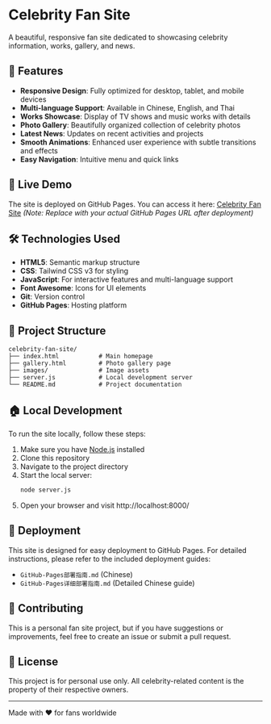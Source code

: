 # Celebrity Fan Site

A beautiful, responsive fan site dedicated to showcasing celebrity information, works, gallery, and news.

## 🌟 Features

- **Responsive Design**: Fully optimized for desktop, tablet, and mobile devices
- **Multi-language Support**: Available in Chinese, English, and Thai
- **Works Showcase**: Display of TV shows and music works with details
- **Photo Gallery**: Beautifully organized collection of celebrity photos
- **Latest News**: Updates on recent activities and projects
- **Smooth Animations**: Enhanced user experience with subtle transitions and effects
- **Easy Navigation**: Intuitive menu and quick links

## 🚀 Live Demo

The site is deployed on GitHub Pages. You can access it here:
[Celebrity Fan Site](https://your-username.github.io/celebrity-fan-site/)
*(Note: Replace with your actual GitHub Pages URL after deployment)*

## 🛠️ Technologies Used

- **HTML5**: Semantic markup structure
- **CSS**: Tailwind CSS v3 for styling
- **JavaScript**: For interactive features and multi-language support
- **Font Awesome**: Icons for UI elements
- **Git**: Version control
- **GitHub Pages**: Hosting platform

## 📁 Project Structure

```
celebrity-fan-site/
├── index.html           # Main homepage
├── gallery.html         # Photo gallery page
├── images/              # Image assets
├── server.js            # Local development server
└── README.md            # Project documentation
```

## 🏠 Local Development

To run the site locally, follow these steps:

1. Make sure you have [Node.js](https://nodejs.org/) installed
2. Clone this repository
3. Navigate to the project directory
4. Start the local server:
   ```bash
   node server.js
   ```
5. Open your browser and visit http://localhost:8000/

## 📝 Deployment

This site is designed for easy deployment to GitHub Pages. For detailed instructions, please refer to the included deployment guides:
- `GitHub-Pages部署指南.md` (Chinese)
- `GitHub-Pages详细部署指南.md` (Detailed Chinese guide)

## 🤝 Contributing

This is a personal fan site project, but if you have suggestions or improvements, feel free to create an issue or submit a pull request.

## 📄 License

This project is for personal use only. All celebrity-related content is the property of their respective owners.

---

Made with ❤️ for fans worldwide